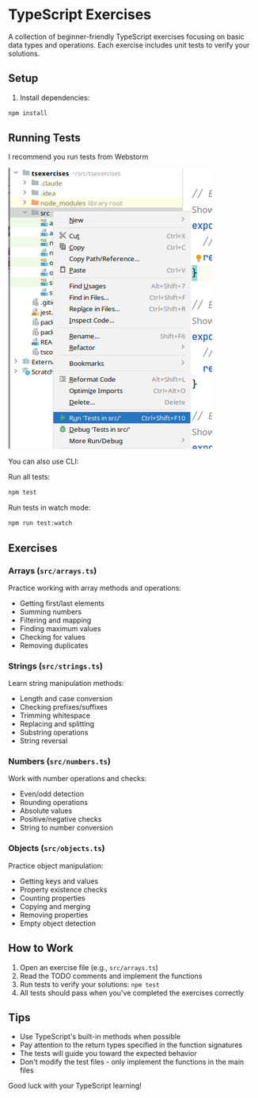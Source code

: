 # TypeScript Exercises

A collection of beginner-friendly TypeScript exercises focusing on basic data types and operations. Each exercise includes unit tests to verify your solutions.

## Setup

1. Install dependencies:
```bash
npm install
```

## Running Tests

I recommend you run tests from Webstorm 

![Alt text](/img.png)



You can also use CLI:

Run all tests:
```bash
npm test
```

Run tests in watch mode:
```bash
npm run test:watch
```

## Exercises

### Arrays (`src/arrays.ts`)
Practice working with array methods and operations:
- Getting first/last elements
- Summing numbers
- Filtering and mapping
- Finding maximum values
- Checking for values
- Removing duplicates

### Strings (`src/strings.ts`)
Learn string manipulation methods:
- Length and case conversion
- Checking prefixes/suffixes
- Trimming whitespace
- Replacing and splitting
- Substring operations
- String reversal

### Numbers (`src/numbers.ts`)
Work with number operations and checks:
- Even/odd detection
- Rounding operations
- Absolute values
- Positive/negative checks
- String to number conversion

### Objects (`src/objects.ts`)
Practice object manipulation:
- Getting keys and values
- Property existence checks
- Counting properties
- Copying and merging
- Removing properties
- Empty object detection

## How to Work

1. Open an exercise file (e.g., `src/arrays.ts`)
2. Read the TODO comments and implement the functions
3. Run tests to verify your solutions: `npm test`
4. All tests should pass when you've completed the exercises correctly

## Tips

- Use TypeScript's built-in methods when possible
- Pay attention to the return types specified in the function signatures
- The tests will guide you toward the expected behavior
- Don't modify the test files - only implement the functions in the main files

Good luck with your TypeScript learning!